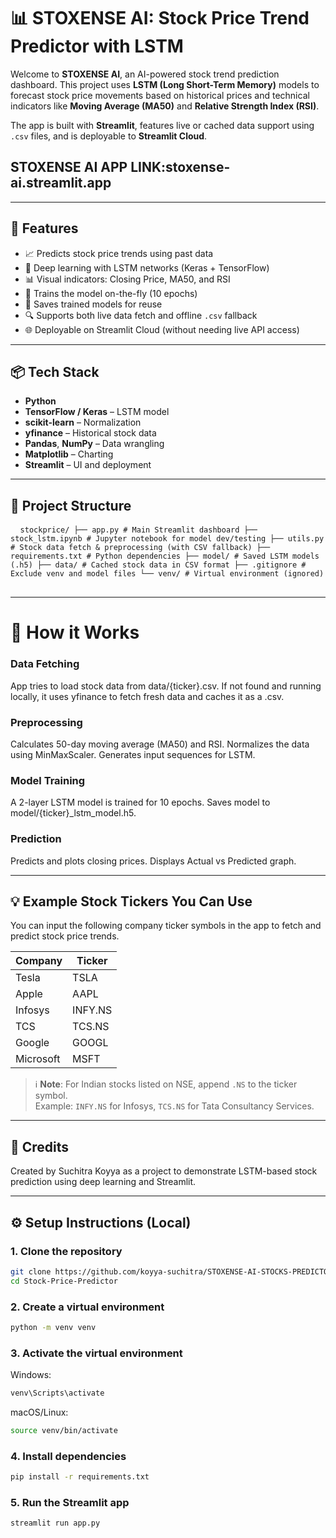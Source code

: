 # 📊 STOXENSE AI: Stock Price Trend Predictor with LSTM

Welcome to **STOXENSE AI**, an AI-powered stock trend prediction dashboard. This project uses **LSTM (Long Short-Term Memory)** models to forecast stock price movements based on historical prices and technical indicators like **Moving Average (MA50)** and **Relative Strength Index (RSI)**.

The app is built with **Streamlit**, features live or cached data support using `.csv` files, and is deployable to **Streamlit Cloud**.

## STOXENSE AI APP LINK:stoxense-ai.streamlit.app

---

## 🚀 Features

- 📈 Predicts stock price trends using past data
- 🤖 Deep learning with LSTM networks (Keras + TensorFlow)
- 📊 Visual indicators: Closing Price, MA50, and RSI
- 🧠 Trains the model on-the-fly (10 epochs)
- 💾 Saves trained models for reuse
- 🔍 Supports both live data fetch and offline `.csv` fallback
- 🌐 Deployable on Streamlit Cloud (without needing live API access)

---

## 📦 Tech Stack

- **Python**
- **TensorFlow / Keras** – LSTM model
- **scikit-learn** – Normalization
- **yfinance** – Historical stock data
- **Pandas**, **NumPy** – Data wrangling
- **Matplotlib** – Charting
- **Streamlit** – UI and deployment

---

## 📁 Project Structure
<pre> <code> stockprice/ ├── app.py # Main Streamlit dashboard ├── stock_lstm.ipynb # Jupyter notebook for model dev/testing ├── utils.py # Stock data fetch & preprocessing (with CSV fallback) ├── requirements.txt # Python dependencies ├── model/ # Saved LSTM models (.h5) ├── data/ # Cached stock data in CSV format ├── .gitignore # Exclude venv and model files └── venv/ # Virtual environment (ignored) </code> </pre>
---
# 📌 How it Works
### Data Fetching
App tries to load stock data from data/{ticker}.csv.
If not found and running locally, it uses yfinance to fetch fresh data and caches it as a .csv.
### Preprocessing
Calculates 50-day moving average (MA50) and RSI.
Normalizes the data using MinMaxScaler.
Generates input sequences for LSTM.
### Model Training
A 2-layer LSTM model is trained for 10 epochs.
Saves model to model/{ticker}_lstm_model.h5.
### Prediction
Predicts and plots closing prices.
Displays Actual vs Predicted graph.

---
## 💡 Example Stock Tickers You Can Use

You can input the following company ticker symbols in the app to fetch and predict stock price trends.

| Company     | Ticker   |
|-------------|----------|
| Tesla       | TSLA     |
| Apple       | AAPL     |
| Infosys     | INFY.NS  |
| TCS         | TCS.NS   |
| Google      | GOOGL    |
| Microsoft   | MSFT     |

> ℹ️ **Note**: For Indian stocks listed on NSE, append `.NS` to the ticker symbol.  
> Example: `INFY.NS` for Infosys, `TCS.NS` for Tata Consultancy Services.
>  
---

## 🤖 Credits
Created by Suchitra Koyya as a project to demonstrate LSTM-based stock prediction using deep learning and Streamlit.

---
## ⚙️ Setup Instructions (Local)

### 1. Clone the repository

```bash
git clone https://github.com/koyya-suchitra/STOXENSE-AI-STOCKS-PREDICTOR.git
cd Stock-Price-Predictor
```

### 2. Create a virtual environment
```bash
python -m venv venv
```
### 3. Activate the virtual environment
Windows:
```bash
venv\Scripts\activate
```
macOS/Linux:
```bash
source venv/bin/activate
```
### 4. Install dependencies
```bash
pip install -r requirements.txt
```
### 5. Run the Streamlit app
```bash
streamlit run app.py
```
